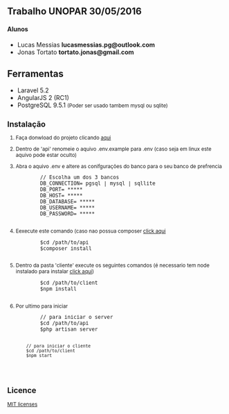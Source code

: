 ## Trabalho UNOPAR 30/05/2016

<h4>Alunos</h4>
<ul>  
    <li>Lucas Messias <strong>lucasmessias.pg@outlook.com</strong></li>
    <li>Jonas Tortato <strong>tortato.jonas@gmail.com</strong></li>
</ul>  

## Ferramentas

<ul>
    <li>Laravel 5.2</li>
    <li>AngularJS 2 (RC1)</li>
    <li>PostgreSQL 9.5.1 <small>(Poder ser usado tambem mysql ou sqlite)</small</li>
</ul>

## Instalação

<ol>
    <li><p>Faça donwload do projeto clicando <a href="https://github.com/LucasMessiasPG/trabalho_rss/archive/master.zip">aqui</a></p></li>
    <li><p>Dentro de 'api' renomeie o aquivo .env.example para .env (caso seja em linux este aquivo pode estar oculto)</p></li>
    <li>
    <p>Abra o aquivo .env e altere as conifgurações do banco para o seu banco de prefrencia</p>
    <pre>
        // Escolha um dos 3 bancos
        DB_CONNECTION= pgsql | mysql | sqllite
        DB_PORT= *****
        DB_HOST= *****
        DB_DATABASE= *****
        DB_USERNAME= *****
        DB_PASSWORD= *****
    </pre>
    </li>
    <li>
    <p>Eexecute este comando (caso nao possua composer <a href="https://getcomposer.org/">click aqui</a></p>
    <pre>
        $cd /path/to/api
        $composer install
    </pre>
   </li>
   <li>
   <p>Dentro da pasta 'cliente' execute os seguintes comandos (é necessario tem node instalado para instalar <a href="https://nodejs.org/en/">click aqui</a>)</p>
   <pre>
        $cd /path/to/client
        $npm install
   </pre>
   </li>
   <li>
   <p>Por ultimo para iniciar</p>
   <pre>
        // para iniciar o server
        $cd /path/to/api
        $php artisan server
        
        // para iniciar o cliente
        $cd /path/to/client
        $npm start
   </pre>
   </li>
</ol>


## Licence

<a href='https://opensource.org/licenses/MIT'>MIT licenses</a>